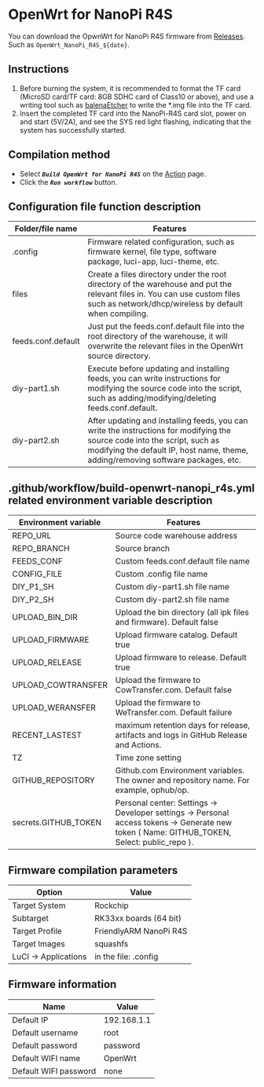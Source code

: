 # OpenWrt for NanoPi R4S

You can download the OpwnWrt for NanoPi R4S firmware from [Releases](https://github.com/ophub/op/releases). Such as `OpenWrt_NanoPi_R4S_${date}`.

## Instructions

1. Before burning the system, it is recommended to format the TF card (MicroSD card/TF card: 8GB SDHC card of Class10 or above), and use a writing tool such as [balenaEtcher](https://www.balena.io/etcher/) to write the *.img file into the TF card.
2. Insert the completed TF card into the NanoPi-R4S card slot, power on and start (5V/2A), and see the SYS red light flashing, indicating that the system has successfully started.

## Compilation method

- Select ***`Build OpenWrt for NanoPi R4S`*** on the [Action](https://github.com/ophub/op/actions) page.
- Click the ***`Run workflow`*** button.

## Configuration file function description

| Folder/file name | Features |
| ---- | ---- |
| .config | Firmware related configuration, such as firmware kernel, file type, software package, luci-app, luci-theme, etc. |
| files | Create a files directory under the root directory of the warehouse and put the relevant files in. You can use custom files such as network/dhcp/wireless by default when compiling. |
| feeds.conf.default | Just put the feeds.conf.default file into the root directory of the warehouse, it will overwrite the relevant files in the OpenWrt source directory. |
| diy-part1.sh | Execute before updating and installing feeds, you can write instructions for modifying the source code into the script, such as adding/modifying/deleting feeds.conf.default. |
| diy-part2.sh | After updating and installing feeds, you can write the instructions for modifying the source code into the script, such as modifying the default IP, host name, theme, adding/removing software packages, etc. |

## .github/workflow/build-openwrt-nanopi_r4s.yml related environment variable description

| Environment variable | Features |
| ---- | ---- |
| REPO_URL | Source code warehouse address |
| REPO_BRANCH | Source branch |
| FEEDS_CONF | Custom feeds.conf.default file name |
| CONFIG_FILE | Custom .config file name |
| DIY_P1_SH | Custom diy-part1.sh file name |
| DIY_P2_SH | Custom diy-part2.sh file name |
| UPLOAD_BIN_DIR | Upload the bin directory (all ipk files and firmware). Default false |
| UPLOAD_FIRMWARE | Upload firmware catalog. Default true |
| UPLOAD_RELEASE | Upload firmware to release. Default true |
| UPLOAD_COWTRANSFER | Upload the firmware to CowTransfer.com. Default false |
| UPLOAD_WERANSFER | Upload the firmware to WeTransfer.com. Default failure |
| RECENT_LASTEST | maximum retention days for release, artifacts and logs in GitHub Release and Actions. |
| TZ | Time zone setting |
| GITHUB_REPOSITORY | Github.com Environment variables. The owner and repository name. For example, ophub/op. |
| secrets.GITHUB_TOKEN | Personal center: Settings → Developer settings → Personal access tokens → Generate new token ( Name: GITHUB_TOKEN, Select: public_repo ). |

## Firmware compilation parameters

| Option | Value |
| ---- | ---- |
| Target System | Rockchip |
| Subtarget | RK33xx boards (64 bit) |
| Target Profile | FriendlyARM NanoPi R4S |
| Target Images | squashfs |
| LuCI -> Applications | in the file: .config |

## Firmware information

| Name | Value |
| ---- | ---- |
| Default IP | 192.168.1.1 |
| Default username | root |
| Default password | password |
| Default WIFI name | OpenWrt |
| Default WIFI password | none |

